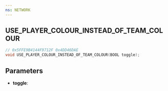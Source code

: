 ```yaml
---
ns: NETWORK
---
```

## USE_PLAYER_COLOUR_INSTEAD_OF_TEAM_COLOUR

```c
// 0x5FFE9B4144F9712F 0x4DD46DAE
void USE_PLAYER_COLOUR_INSTEAD_OF_TEAM_COLOUR(BOOL toggle);
```

## Parameters
* **toggle**:
